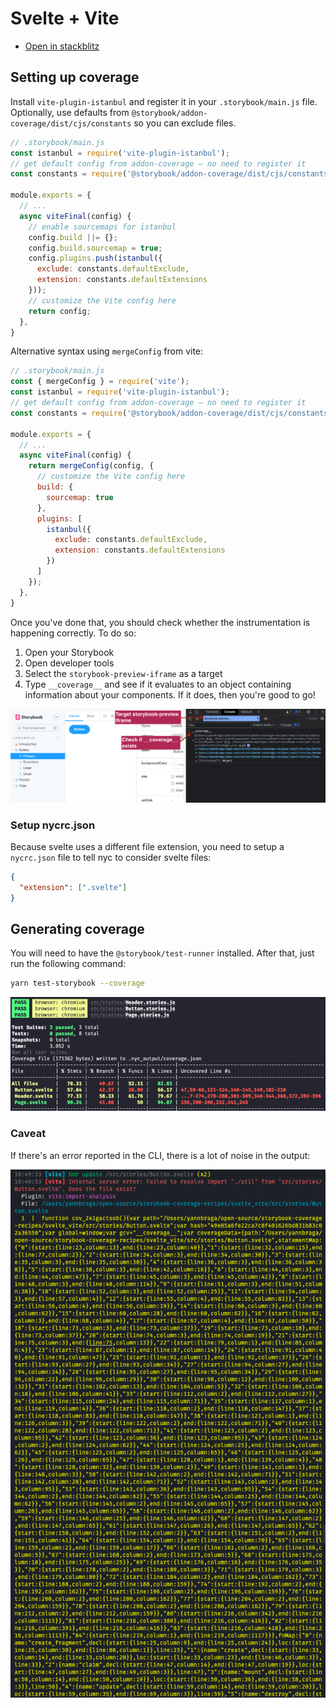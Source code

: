 # Svelte + Vite

- [Open in stackblitz](https://stackblitz.com/github/yannbf/storybook-coverage-recipes/tree/main/svelte_vite?preset=node)

## Setting up coverage

Install `vite-plugin-istanbul` and register it in your `.storybook/main.js` file.
Optionally, use defaults from `@storybook/addon-coverage/dist/cjs/constants` so you can exclude files.

```js
// .storybook/main.js
const istanbul = require('vite-plugin-istanbul');
// get default config from addon-coverage – no need to register it
const constants = require('@storybook/addon-coverage/dist/cjs/constants');

module.exports = {
  // ...
  async viteFinal(config) {
    // enable sourcemaps for istanbul
    config.build ||= {};
    config.build.sourcemap = true;
    config.plugins.push(istanbul({
      exclude: constants.defaultExclude,
      extension: constants.defaultExtensions
    }));
    // customize the Vite config here
    return config;
  },
}
```

Alternative syntax using `mergeConfig` from vite:

```js
// .storybook/main.js
const { mergeConfig } = require('vite');
const istanbul = require('vite-plugin-istanbul');
// get default config from addon-coverage – no need to register it
const constants = require('@storybook/addon-coverage/dist/cjs/constants');

module.exports = {
  // ...
  async viteFinal(config) {
    return mergeConfig(config, {
      // customize the Vite config here
      build: {
        sourcemap: true
      },
      plugins: [
        istanbul({
          exclude: constants.defaultExclude,
          extension: constants.defaultExtensions
        })
      ]
    });
  },
}
```

Once you've done that, you should check whether the instrumentation is happening correctly. To do so:

1. Open your Storybook
2. Open developer tools
3. Select the `storybook-preview-iframe` as a target
4. Type `__coverage__` and see if it evaluates to an object containing information about your components. If it does, then you're good to go!

![](coverage-object.png)

### Setup nycrc.json

Because svelte uses a different file extension, you need to setup a `nycrc.json` file to tell nyc to consider svelte files:

```json
{
  "extension": [".svelte"]
}
```

## Generating coverage

You will need to have the `@storybook/test-runner` installed. After that, just run the following command:

```sh
yarn test-storybook --coverage
```

![](coverage-cli.png)

### Caveat

If there's an error reported in the CLI, there is a lot of noise in the output:

![](instrumented-error.png)